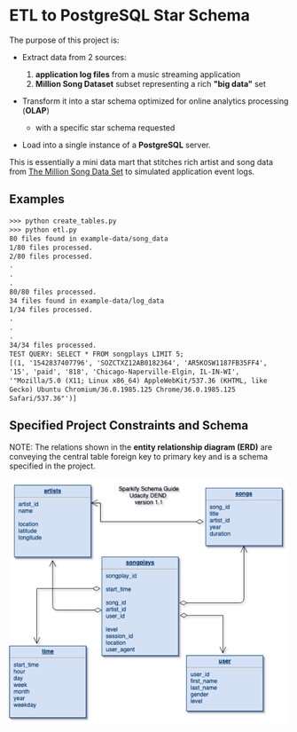 # ETL to PostgreSQL Star Schema

The purpose of this project is:

* Extract data from 2 sources: 

  1. **application log files** from a music streaming application
  2. **Million Song Dataset** subset representing a rich **"big data"** set

* Transform it into a star schema optimized for online analytics processing (**OLAP**)
  * with a specific star schema requested

* Load into a single instance of a **PostgreSQL** server.

This is essentially a mini data mart that stitches rich artist and song data from
[The Million Song Data Set](http://millionsongdataset.com/) to
simulated application event logs.

## Examples
```
>>> python create_tables.py
>>> python etl.py
80 files found in example-data/song_data
1/80 files processed.
2/80 files processed.
.
.
.
80/80 files processed.
34 files found in example-data/log_data
1/34 files processed.
.
.
.
34/34 files processed.
TEST QUERY: SELECT * FROM songplays LIMIT 5;
[(1, '1542837407796', 'SOZCTXZ12AB0182364', 'AR5KOSW1187FB35FF4', '15', 'paid', '818', 'Chicago-Naperville-Elgin, IL-IN-WI', '"Mozilla/5.0 (X11; Linux x86_64) AppleWebKit/537.36 (KHTML, like Gecko) Ubuntu Chromium/36.0.1985.125 Chrome/36.0.1985.125 Safari/537.36"')]
```

## Specified Project Constraints and Schema

NOTE: The relations shown in the **entity relationship diagram (ERD)** are conveying the central table foreign key to primary key and is a schema specified in the project.

![data mart schema](https://github.com/keithvanAntwerp/data-engineering-projects/blob/master/sparkify1.png)


